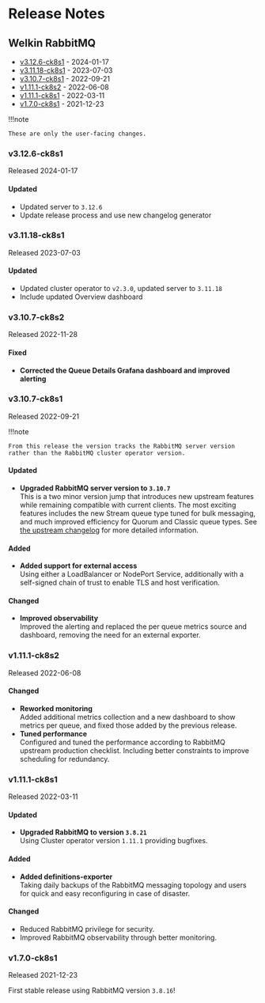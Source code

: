 # Release Notes

## Welkin RabbitMQ

<!-- BEGIN TOC -->

- [v3.12.6-ck8s1](#v3126-ck8s1) - 2024-01-17
- [v3.11.18-ck8s1](#v31118-ck8s1) - 2023-07-03
- [v3.10.7-ck8s1](#v3107-ck8s1) - 2022-09-21
- [v1.11.1-ck8s2](#v1111-ck8s2) - 2022-06-08
- [v1.11.1-ck8s1](#v1111-ck8s1) - 2022-03-11
- [v1.7.0-ck8s1](#v170-ck8s1) - 2021-12-23
<!-- END TOC -->

!!!note

    These are only the user-facing changes.

<!--
    Release notes before 2024-11-29 are excluded from spellchecking.
    Please make sure to put new release notes above this line.
-->
<!-- vale off -->

### v3.12.6-ck8s1

Released 2024-01-17

#### Updated

- Updated server to `3.12.6`
- Update release process and use new changelog generator

### v3.11.18-ck8s1

Released 2023-07-03

#### Updated

- Updated cluster operator to `v2.3.0`, updated server to `3.11.18`
- Include updated Overview dashboard

### v3.10.7-ck8s2

Released 2022-11-28

#### Fixed

- **Corrected the Queue Details Grafana dashboard and improved alerting**

### v3.10.7-ck8s1

Released 2022-09-21

!!!note

    From this release the version tracks the RabbitMQ server version rather than the RabbitMQ cluster operator version.

#### Updated

- **Upgraded RabbitMQ server version to `3.10.7`** <br/>
  This is a two minor version jump that introduces new upstream features while remaining compatible with current clients.
  The most exciting features includes the new Stream queue type tuned for bulk messaging, and much improved efficiency for Quorum and Classic queue types.
  See [the upstream changelog](https://www.rabbitmq.com/changelog.html) for more detailed information.

#### Added

- **Added support for external access** <br/>
  Using either a LoadBalancer or NodePort Service, additionally with a self-signed chain of trust to enable TLS and host verification.

#### Changed

- **Improved observability** <br/>
  Improved the alerting and replaced the per queue metrics source and dashboard, removing the need for an external exporter.

### v1.11.1-ck8s2

Released 2022-06-08

#### Changed

- **Reworked monitoring** <br/>
  Added additional metrics collection and a new dashboard to show metrics per queue, and fixed those added by the previous release.
- **Tuned performance** <br/>
  Configured and tuned the performance according to RabbitMQ upstream production checklist.
  Including better constraints to improve scheduling for redundancy.

### v1.11.1-ck8s1

Released 2022-03-11

#### Updated

- **Upgraded RabbitMQ to version `3.8.21`** <br/>
  Using Cluster operator version `1.11.1` providing bugfixes.

#### Added

- **Added definitions-exporter** <br/>
  Taking daily backups of the RabbitMQ messaging topology and users for quick and easy reconfiguring in case of disaster.

#### Changed

- Reduced RabbitMQ privilege for security.
- Improved RabbitMQ observability through better monitoring.

### v1.7.0-ck8s1

Released 2021-12-23

First stable release using RabbitMQ version `3.8.16`!
